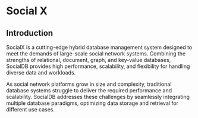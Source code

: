 # Social X

## Introduction

SocialX is a cutting-edge hybrid database management system designed to meet the demands of large-scale social network
systems. Combining the strengths of relational, document, graph, and key-value databases, SocialDB provides high
performance, scalability, and flexibility for handling diverse data and workloads.

As social network platforms grow in size and complexity, traditional database systems struggle to deliver the required
performance and scalability. SocialDB addresses these challenges by seamlessly integrating multiple database paradigms,
optimizing data storage and retrieval for different use cases.